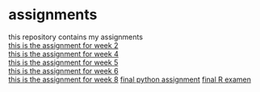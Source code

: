 # assignments
this repository contains my assignments<br>
[this is the assignment for week 2](https://github.com/Maxthissen/assignments/blob/master/Assignment_week_2.ipynb)<br>
[this is the assignment for week 4](https://github.com/Maxthissen/assignments/blob/master/Assignment_week_4.ipynb)<br>
[this is the assignment for week 5](https://github.com/Maxthissen/assignments/blob/master/Assignment_week_5.ipynb)<br>
[this is the assignment for week 6](https://github.com/Maxthissen/assignments/blob/master/assignment4.ipynb)<br>
[this is the assignment for week 8](https://github.com/Maxthissen/assignments/blob/master/assignment5.ipynb)
[final python assignment](https://github.com/Maxthissen/assignments/blob/master/Final_Assignment_Python_1_students.ipynb)
[final R examen](https://github.com/Maxthissen/assignments/blob/master/OECD_R_exam.ipynb)
